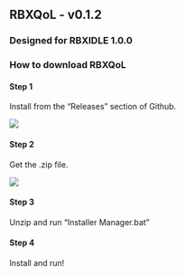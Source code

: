 ## RBXQoL - v0.1.2

### Designed for RBXIDLE 1.0.0

### How to download RBXQoL

#### Step 1

Install from the “Releases” section of Github.

![](https://33333.cdn.cke-cs.com/kSW7V9NHUXugvhoQeFaf/images/50e3cf61c71719c5d7e0d8f3771530071945c90b61a830ed.png)

#### Step 2

Get the .zip file.

![](https://33333.cdn.cke-cs.com/kSW7V9NHUXugvhoQeFaf/images/ea8385602a4afd7f24f581a3895d71285166cccc695194ee.png)

#### Step 3

Unzip and run “Installer Manager.bat”

#### Step 4

Install and run!
